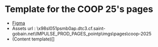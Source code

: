 # Template for the COOP 25's pages

- [Figma](https://www.figma.com/design/jLHTpmfmidLGNnm7wI3FyG/LP-%2F-COOP25?node-id=1-4&t=p3pKNLXjrOjgjA1C-0)
- Assets url : \\x98sl051psmb0ap.dtc3.cf.saint-gobain.net\IMPULSE_PROD_PAGES_pointp\imgs\pages\coop-2025
- (Content template)[]